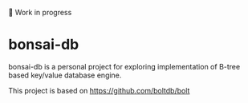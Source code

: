 🚧 Work in progress

# bonsai-db

bonsai-db is a personal project for exploring implementation of B-tree based key/value database engine.

This project is based on https://github.com/boltdb/bolt
